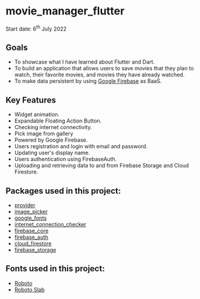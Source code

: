 # movie_manager_flutter
Start date: 6<sup>th</sup> July 2022

## Goals
- To showcase what I have learned about Flutter and Dart.
- To build an application that allows users to save movies that they plan to watch, their favorite movies, and movies they have already watched.
- To make data persistent by using [Google Firebase](https://firebase.google.com/) as BaaS.

## Key Features
- Widget animation.
- Expandable Floating Action Button.
- Checking internet connectivity.
- Pick image from gallery
- Powered by Google Firebase.
- Users registration and login with email and password.
- Updating user's display name.
- Users authentication using FirebaseAuth.
- Uploading and retrieving data to and from Firebase Storage and Cloud Firestore.

## Packages used in this project:
- [provider](https://pub.dev/packages/provider)
- [image_picker](https://pub.dev/packages/image_picker)
- [google_fonts](https://pub.dev/packages/google_fonts)
- [internet_connection_checker](https://pub.dev/packages/internet_connection_checker)
- [firebase_core](https://pub.dev/packages/firebase_core)
- [firebase_auth](https://pub.dev/packages/firebase_auth)
- [cloud_firestore](https://pub.dev/packages/cloud_firestore)
- [firebase_storage](https://pub.dev/packages/firebase_storage)

## Fonts used in this project:
- [Roboto](https://fonts.google.com/specimen/Roboto)
- [Roboto Slab](https://fonts.google.com/specimen/Roboto+Slab?query=roboto+slab)
